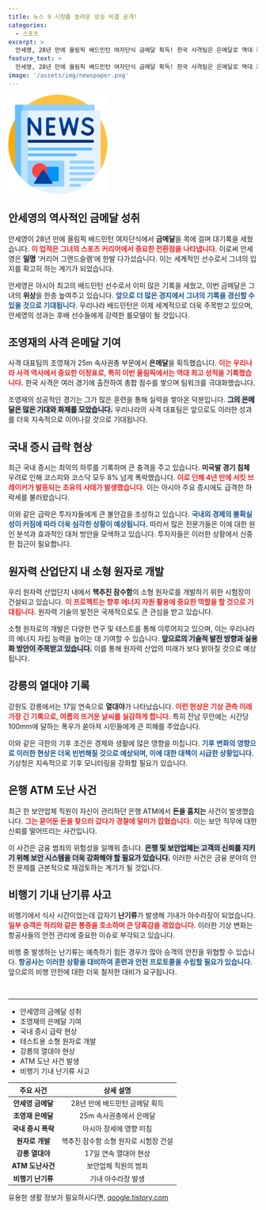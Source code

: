 ```yaml
---
title: 뉴스 9 시청률 놀라운 상승 비결 공개!
categories:
  - 스포츠
excerpt: >
  안세영, 28년 만에 올림픽 배드민턴 여자단식 금메달 획득! 한국 사격팀은 은메달로 역대 최고 성적 기록. 그러나 증시는 미국발 악재로 폭락하며 서킷 브레이커 발동.
feature_text: >
  안세영, 28년 만에 올림픽 배드민턴 여자단식 금메달 획득! 한국 사격팀은 은메달로 역대 최고 성적 기록. 그러나 증시는 미국발 악재로 폭락하며 서킷 브레이커 발동.
image: '/assets/img/newspaper.png'
---
```


<p><img src="/assets/img/newspaper.png" alt="kimp 속보" /></p>

<h2 data-ke-size="size26">안세영의 역사적인 금메달 성취</h2>

<p data-ke-size="size16">안세영이 28년 만에 올림픽 배드민턴 여자단식에서 <b>금메달</b>을 목에 걸며 대기록을 세웠습니다. <b><span style="color: #ee2323;">이 업적은 그녀의 스포츠 커리어에서 중요한 전환점을 나타냅니다.</span></b> 이로써 안세영은 <b><span style="background-color: #21538527;">일명</span></b> ‘커리어 그랜드슬램’에 한발 다가섰습니다. 이는 세계적인 선수로서 그녀의 입지를 확고히 하는 계기가 되었습니다.</p>

<p data-ke-size="size16">안세영은 아시아 최고의 배드민턴 선수로서 이미 많은 기록을 세웠고, 이번 금메달은 그녀의 <b>위상</b>을 한층 높여주고 있습니다. <b><span style="color: #1a5490;">앞으로 더 많은 경지에서 그녀의 기록을 경신할 수 있을 것으로 기대됩니다.</span></b> 우리나라 배드민턴은 이제 세계적으로 더욱 주목받고 있으며, 안세영의 성과는 후배 선수들에게 강력한 롤모델이 될 것입니다.</p>

<h2 data-ke-size="size26">조영재의 사격 은메달 기여</h2>

<p data-ke-size="size16">사격 대표팀의 조영재가 25m 속사권총 부문에서 <b>은메달</b>을 획득했습니다. <b><span style="color: #ee2323;">이는 우리나라 사격 역사에서 중요한 이정표로, 특히 이번 올림픽에서는 역대 최고 성적을 기록했습니다.</span></b> 한국 사격은 여러 경기에 출전하여 총합 점수를 쌓으며 팀워크를 극대화했습니다.</p>

<p data-ke-size="size16">조영재의 성공적인 경기는 그가 많은 훈련을 통해 실력을 쌓아온 덕분입니다. <b><span style="background-color: #21538527;">그의 은메달은 많은 기대와 화제를 모았습니다.</span></b> 우리나라의 사격 대표팀은 앞으로도 이러한 성과를 더욱 지속적으로 이어나갈 것으로 기대됩니다.</p>

<h2 data-ke-size="size26">국내 증시 급락 현상</h2>

<p data-ke-size="size16">최근 국내 증시는 최악의 하루를 기록하며 큰 충격을 주고 있습니다. <b>미국발 경기 침체</b> 우려로 인해 코스피와 코스닥 모두 8% 넘게 폭락했습니다. <b><span style="color: #ee2323;">이로 인해 4년 만에 서킷 브레이커가 발동되는 초유의 사태가 발생했습니다.</span></b> 이는 아시아 주요 증시에도 급격한 하락세를 불러왔습니다.</p>

<p data-ke-size="size16">이와 같은 급락은 투자자들에게 큰 불안감을 조성하고 있습니다. <b><span style="color: #1a5490;">국내외 경제의 불확실성이 커짐에 따라 더욱 심각한 상황이 예상됩니다.</span></b> 따라서 많은 전문가들은 이에 대한 원인 분석과 효과적인 대처 방안을 모색하고 있습니다. 투자자들은 이러한 상황에서 신중한 접근이 필요합니다.</p>

<h2 data-ke-size="size26">원자력 산업단지 내 소형 원자로 개발</h2>

<p data-ke-size="size16">우리 원자력 산업단지 내에서 <b>핵추진 잠수함</b>의 소형 원자로를 개발하기 위한 시험장이 건설되고 있습니다. <b><span style="color: #ee2323;">이 프로젝트는 향후 에너지 자원 활용에 중요한 역할을 할 것으로 기대됩니다.</span></b> 원자력 기술의 발전은 국제적으로도 큰 관심을 받고 있습니다.</p>

<p data-ke-size="size16">소형 원자로의 개발은 다양한 연구 및 테스트를 통해 이루어지고 있으며, 이는 우리나라의 에너지 자립 능력을 높이는 데 기여할 수 있습니다. <b><span style="background-color: #21538527;">앞으로의 기술적 발전 방향과 실용화 방안이 주목받고 있습니다.</span></b> 이를 통해 원자력 산업의 미래가 보다 밝아질 것으로 예상됩니다.</p>

<h2 data-ke-size="size26">강릉의 열대야 기록</h2>

<p data-ke-size="size16">강원도 강릉에서는 17일 연속으로 <b>열대야</b>가 나타났습니다. <b><span style="color: #ee2323;">이런 현상은 기상 관측 이래 가장 긴 기록으로, 여름의 뜨거운 날씨를 실감하게 합니다.</span></b> 특히 전남 무안에는 시간당 100mm에 달하는 폭우가 쏟아져 시민들에게 큰 피해를 주었습니다.</p>

<p data-ke-size="size16">이와 같은 극한의 기후 조건은 경제와 생활에 많은 영향을 미칩니다. <b><span style="color: #1a5490;">기후 변화의 영향으로 이러한 현상은 더욱 빈번해질 것으로 예상되며, 이에 대한 대책이 시급한 상황입니다.</span></b> 기상청은 지속적으로 기후 모니터링을 강화할 필요가 있습니다.</p>

<h2 data-ke-size="size26">은행 ATM 도난 사건</h2>

<p data-ke-size="size16">최근 한 보안업체 직원이 자신이 관리하던 은행 ATM에서 <b>돈을 훔치는</b> 사건이 발생했습니다. <b><span style="color: #ee2323;">그는 묻어둔 돈을 찾으러 갔다가 경찰에 덜미가 잡혔습니다.</span></b> 이는 보안 직무에 대한 신뢰를 떨어뜨리는 사건입니다.</p>

<p data-ke-size="size16">이 사건은 금융 범죄의 위험성을 일깨워 줍니다. <b><span style="background-color: #21538527;">은행 및 보안업체는 고객의 신뢰를 지키기 위해 보안 시스템을 더욱 강화해야 할 필요가 있습니다.</span></b> 이러한 사건은 금융 분야의 안전 문제를 근본적으로 재검토하는 계기가 될 것입니다.</p>

<h2 data-ke-size="size26">비행기 기내 난기류 사고</h2>

<p data-ke-size="size16">비행기에서 식사 시간이었는데 갑자기 <b>난기류</b>가 발생해 기내가 아수라장이 되었습니다. <b><span style="color: #ee2323;">일부 승객은 허리와 같은 통증을 호소하며 큰 당혹감을 겪었습니다.</span></b> 이러한 기상 변화는 항공사들의 안전 관리에 중요한 이슈로 부각되고 있습니다.</p>

<p data-ke-size="size16">비행 중 발생하는 난기류는 예측하기 힘든 경우가 많아 승객의 안전을 위협할 수 있습니다. <b><span style="color: #1a5490;">항공사는 이러한 상황을 대비하여 훈련과 안전 프로토콜을 수립할 필요가 있습니다.</span></b> 앞으로의 비행 안전에 대한 더욱 철저한 대비가 요구됩니다.</p>

<p data-ke-size="size16">&nbsp;</p>

<hr>

<ul>
    <li>안세영의 금메달 성취</li>
    <li>조영재의 은메달 기여</li>
    <li>국내 증시 급락 현상</li>
    <li>테스트용 소형 원자로 개발</li>
    <li>강릉의 열대야 현상</li>
    <li>ATM 도난 사건 발생</li>
    <li>비행기 기내 난기류 사고</li>
</ul>

<table style="width: 100%;">
    <thead>
        <tr>
            <th style="text-align: center;">주요 사건</th>
            <th style="text-align: center;">상세 설명</th>
        </tr>
    </thead>
    <tbody>
        <tr>
            <td style="text-align: center; height: 17px;"><b>안세영 금메달</b></td>
            <td style="text-align: center; height: 17px;">28년 만에 배드민턴 금메달 획득</td>
        </tr>
        <tr>
            <td style="text-align: center; height: 17px;"><b>조영재 은메달</b></td>
            <td style="text-align: center; height: 17px;">25m 속사권총에서 은메달</td>
        </tr>
        <tr>
            <td style="text-align: center; height: 17px;"><b>국내 증시 폭락</b></td>
            <td style="text-align: center; height: 17px;">아시아 장세에 영향 미침</td>
        </tr>
        <tr>
            <td style="text-align: center; height: 17px;"><b>원자로 개발</b></td>
            <td style="text-align: center; height: 17px;">핵추진 잠수함 소형 원자로 시험장 건설</td>
        </tr>
        <tr>
            <td style="text-align: center; height: 17px;"><b>강릉 열대야</b></td>
            <td style="text-align: center; height: 17px;">17일 연속 열대야 현상</td>
        </tr>
        <tr>
            <td style="text-align: center; height: 17px;"><b>ATM 도난사건</b></td>
            <td style="text-align: center; height: 17px;">보안업체 직원의 범죄</td>
        </tr>
        <tr>
            <td style="text-align: center; height: 17px;"><b>비행기 난기류</b></td>
            <td style="text-align: center; height: 17px;">기내 아수라장 발생</td>
        </tr>
    </tbody>
</table>
유용한 생활 정보가 필요하시다면, <a href="https://qoogle.tistory.com" rel="dofollow">qoogle.tistory.com</a>


